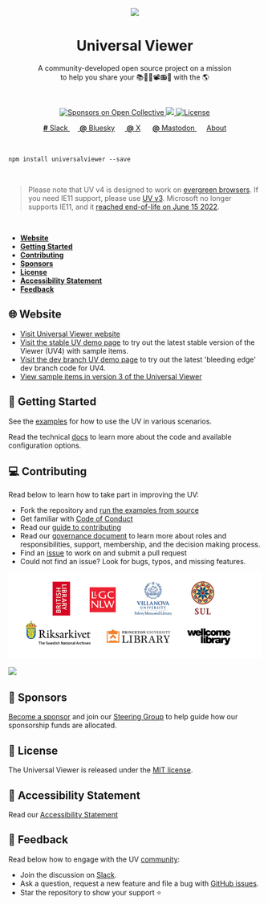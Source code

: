 <p align="center">
<img src="https://avatars0.githubusercontent.com/u/9430521" style="width: 150px;" />
<h1 align="center" style="width: 60%; margin-left: auto; margin-right: auto;">Universal Viewer</h1>
<p align="center">
A community-developed open source project on a mission<br/> to help you share your 📚📜📰📽️📻🗿 with the 🌎
</p>
</p>
<br/>
<p align="center">
<a href="#-sponsors"><a href="https://opencollective.com/universalviewer/sponsors">
  <img src="https://opencollective.com/universalviewer/sponsors/badge.svg" alt="Sponsors on Open Collective" />
</a>
<a href="https://app.netlify.com/sites/uv/deploys">
<img src="https://api.netlify.com/api/v1/badges/91dc58e8-49dd-495f-98bb-84570a0edb7c/deploy-status" />
</a>
<a href="https://github.com/UniversalViewer/universalviewer/blob/main/LICENSE.txt">
  <img src="https://img.shields.io/npm/l/universalviewer.svg" alt="License" />
</a>
</p>
<p align="center"><a href="https://docs.google.com/forms/d/e/1FAIpQLSeHLD0kng5aXvGFsNN_tJGsZMTnp08Hv2F6kdGsJRb6bT0NWw/viewform" rel="nofollow"><strong>#</strong> Slack
</a> &nbsp;&nbsp;&nbsp;&nbsp;<a href="https://bsky.app/profile/universalviewer.io"> <strong>@</strong> Bluesky</a> &nbsp;&nbsp;&nbsp;&nbsp;<a href="https://x.com/universalviewer"> <strong>@</strong> X</a> &nbsp;&nbsp;&nbsp;&nbsp; <a href="https://glammr.us/@universalviewer"> <strong>@</strong> Mastodon </a>&nbsp;&nbsp;&nbsp;&nbsp; <a href="https://github.com/UniversalViewer/universalviewer/wiki"> About </a> </p>

<br/>

    npm install universalviewer --save

<br/>
    
> Please note that UV v4 is designed to work on [evergreen browsers](https://www.w3.org/2001/tag/doc/evergreen-web/). If you need IE11 support, please use [UV v3](https://github.com/UniversalViewer/universalviewer/tree/v3).
> Microsoft no longer supports IE11, and it [reached end-of-life on June 15 2022](https://blogs.windows.com/windowsexperience/2021/05/19/the-future-of-internet-explorer-on-windows-10-is-in-microsoft-edge/).

<br/>

- [**Website**](#-website)
- [**Getting Started**](#-getting-started)
- [**Contributing**](#-contributing)
- [**Sponsors**](#-sponsors)
- [**License**](#-license)
- [**Accessibility Statement**](#-accessibility-statement)
- [**Feedback**](#-feedback)

## 🌐 Website

- [Visit Universal Viewer website](https://universalviewer.io/)
- [Visit the stable UV demo page](https://uv-v4.netlify.app) to try out the latest stable version of the Viewer (UV4) with sample items.
- [Visit the dev branch UV demo page](https://universalviewer.dev) to try out the latest 'bleeding edge' dev branch code for UV4.
- [View sample items in version 3 of the Universal Viewer](https://uv-v3.netlify.app)

## 📖 Getting Started

See the [examples](https://github.com/UniversalViewer/universalviewer/wiki/UV-Examples) for how to use the UV in various scenarios.

Read the technical [docs](https://docs.universalviewer.io/modules.html) to learn more about the code and available configuration options.

## 💻 Contributing

Read below to learn how to take part in improving the UV:

- Fork the repository and [run the examples from source](#-getting-started)
- Get familiar with [Code of Conduct](https://github.com/UniversalViewer/universalviewer/blob/dev/CODE_OF_CONDUCT.md)
- Read our [guide to contributing](https://github.com/UniversalViewer/universalviewer/blob/dev/CONTRIBUTING.md)
- Read our [governance document](https://github.com/UniversalViewer/universalviewer/blob/dev/GOVERNANCE.md) to learn more about roles and responsibilities, support, membership, and the decision making process.
- Find an [issue](https://github.com/UniversalViewer/universalviewer/issues) to work on and submit a pull request
- Could not find an issue? Look for bugs, typos, and missing features.

![Contributors](https://raw.githubusercontent.com/UniversalViewer/assets/master/contributors.jpg "Contributors")

<a href="https://github.com/UniversalViewer/universalviewer/graphs/contributors"><img src="https://opencollective.com/universalviewer/contributors.svg?width=890&button=false" /></a>

## 🏅 Sponsors

[Become a sponsor](https://opencollective.com/universalviewer#sponsor) and join our [Steering Group](https://github.com/UniversalViewer/universalviewer/wiki/Steering-Group) to help guide how our sponsorship funds are allocated.

## 📖 License

The Universal Viewer is released under the [MIT license](https://github.com/UniversalViewer/universalviewer/blob/master/LICENSE.txt).

## 📖 Accessibility Statement

Read our [Accessibility Statement](https://github.com/UniversalViewer/universalviewer/wiki/Accessibility-Statement-for-the-Universal-Viewer)

## 📣 Feedback

Read below how to engage with the UV [community](https://github.com/UniversalViewer/universalviewer/blob/dev/COMMUNITY_TEAM.md):

- Join the discussion on [Slack](http://universalviewer.io/#contact).
- Ask a question, request a new feature and file a bug with [GitHub issues](https://github.com/universalviewer/universalviewer/issues/new).
- Star the repository to show your support ⭐

